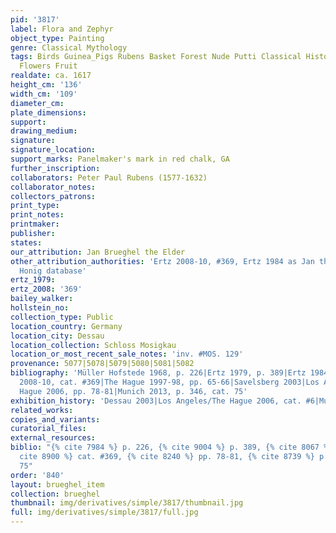 ```yaml
---
pid: '3817'
label: Flora and Zephyr
object_type: Painting
genre: Classical Mythology
tags: Birds Guinea_Pigs Rubens Basket Forest Nude Putti Classical History Mythological
  Flowers Fruit
realdate: ca. 1617
height_cm: '136'
width_cm: '109'
diameter_cm: 
plate_dimensions: 
support: 
drawing_medium: 
signature: 
signature_location: 
support_marks: Panelmaker's mark in red chalk, GA
further_inscription: 
collaborators: Peter Paul Rubens (1577-1632)
collaborator_notes: 
collectors_patrons: 
print_type: 
print_notes: 
printmaker: 
publisher: 
states: 
our_attribution: Jan Brueghel the Elder
other_attribution_authorities: 'Ertz 2008-10, #369, Ertz 1984 as Jan the Younger,
  Honig database'
ertz_1979: 
ertz_2008: '369'
bailey_walker: 
hollstein_no: 
collection_type: Public
location_country: Germany
location_city: Dessau
location_collection: Schloss Mosigkau
location_or_most_recent_sale_notes: 'inv. #MOS. 129'
provenance: 5077|5078|5079|5080|5081|5082
bibliography: 'Müller Hofstede 1968, p. 226|Ertz 1979, p. 389|Ertz 1984, #187|Ertz
  2008-10, cat. #369|The Hague 1997-98, pp. 65-66|Savelsberg 2003|Los Angeles/The
  Hague 2006, pp. 78-81|Munich 2013, p. 346, cat. 75'
exhibition_history: 'Dessau 2003|Los Angeles/The Hague 2006, cat. #6|Munich 2013'
related_works: 
copies_and_variants: 
curatorial_files: 
external_resources: 
biblio: "{% cite 7984 %} p. 226, {% cite 9004 %} p. 389, {% cite 8067 %} #187, {%
  cite 8900 %} cat. #369, {% cite 8240 %} pp. 78-81, {% cite 8739 %} p. 346, cat.
  75"
order: '840'
layout: brueghel_item
collection: brueghel
thumbnail: img/derivatives/simple/3817/thumbnail.jpg
full: img/derivatives/simple/3817/full.jpg
---
```

